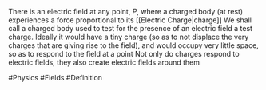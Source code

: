 There is an electric field at any point, $P$, where a charged body (at rest) experiences a force proportional to its [[Electric Charge|charge]]
We shall call a charged body used to test for the presence of an electric field a test charge. Ideally it would have a tiny charge (so as to not displace the very charges that are giving rise to the field), and would occupy very little space, so as to respond to the field at a point
Not only do charges respond to electric fields, they also create electric fields around them

#Physics #Fields #Definition